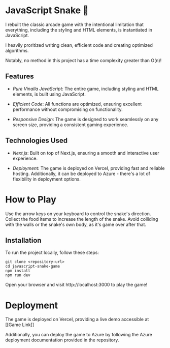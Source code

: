 # JavaScript Snake 🐍 
I rebuilt the classic arcade game with the intentional limitation that everything, including the styling and HTML elements, is instantiated in JavaScript.

I heavily proritized writing clean, efficient code and creating optimized algorithms. 

Notably, no method in this project has a time complexity greater than O(n)!

## Features
- *Pure Vinalla JavaScript*: The entire game, including styling and HTML elements, is built using JavaScript.
  
- *Efficient Code*: All functions are optimized, ensuring excellent performance without compromising on functionality.
  
- *Responsive Design*: The game is designed to work seamlessly on any screen size, providing a consistent gaming experience.

## Technologies Used
- *Next.js*: Built on top of Next.js, ensuring a smooth and interactive user experience.
  
- *Deploymen*t: The game is deployed on Vercel, providing fast and reliable hosting. Additionally, it can be deployed to Azure - there's a lot of flexibility in deployment options.

# How to Play

Use the arrow keys on your keyboard to control the snake's direction.
Collect the food items to increase the length of the snake.
Avoid colliding with the walls or the snake's own body, as it's game over after that.

## Installation
To run the project locally, follow these steps:

```
git clone <repository-url>
cd javascript-snake-game
npm install
npm run dev
```

Open your browser and visit http://localhost:3000 to play the game!

# Deployment
The game is deployed on Vercel, providing a live demo accessible at [[Game Link]]

Additionally, you can deploy the game to Azure by following the Azure deployment documentation provided in the repository.
